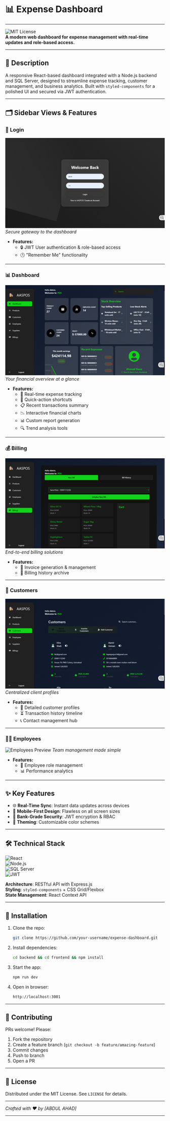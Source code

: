 # 📊 Expense Dashboard

---

![MIT License](https://img.shields.io/badge/License-MIT-green.svg)  
**A modern web dashboard for expense management with real-time updates and role-based access.**

---

## 📖 Description  
A responsive React-based dashboard integrated with a Node.js backend and SQL Server, designed to streamline expense tracking, customer management, and business analytics. Built with `styled-components` for a polished UI and secured via JWT authentication.

---

## 🗂️ Sidebar Views & Features

### 🔐 **Login**  
![Login Preview](assets/login.png) *Secure gateway to the dashboard*  
- **Features:**  
  - 🔒 JWT User authentication & role-based access  
  - 🕒 "Remember Me" functionality  

---

### 📊 **Dashboard**  
![Dashboard Preview](assets/main.png) *Your financial overview at a glance*  
- **Features:**  
  - 📍 Real-time expense tracking  
  - 🚀 Quick-action shortcuts  
  - 📋 Recent transactions summary  
  - 📉 Interactive financial charts  
  - 📊 Custom report generation  
  - 🔍 Trend analysis tools  

---

### 💰 **Billing**  
![Billing Preview](assets/bill.png) *End-to-end billing solutions*  
- **Features:**  
  - 🧾 Invoice generation & management  
  - 📆 Billing history archive  

---

### 👥 **Customers**  
![Customers Preview](assets/customers.png) *Centralized client profiles*  
- **Features:**  
  - 📇 Detailed customer profiles  
  - ⏳ Transaction history timeline  
  - 📞 Contact management hub  

---

### 👨‍💼 **Employees**  
![Employees Preview](assets/employees.png) *Team management made simple*  
- **Features:**  
  - 👤 Employee role management  
  - 📊 Performance analytics  

---

## ✨ Key Features  
- 🌐 **Real-Time Sync**: Instant data updates across devices  
- 📱 **Mobile-First Design**: Flawless on all screen sizes  
- 🔐 **Bank-Grade Security**: JWT encryption & RBAC  
- 🎨 **Theming**: Customizable color schemes  

---

## 🛠️ Technical Stack  
![React](https://img.shields.io/badge/-React-61DAFB?logo=react&logoColor=white)  
![Node.js](https://img.shields.io/badge/-Node.js-339933?logo=node.js&logoColor=white)  
![SQL Server](https://img.shields.io/badge/-SQL%20Server-CC2927?logo=microsoft-sql-server&logoColor=white)  
![JWT](https://img.shields.io/badge/-JWT-000000?logo=json-web-tokens&logoColor=white)  

**Architecture**: RESTful API with Express.js  
**Styling**: `styled-components` + CSS Grid/Flexbox  
**State Management**: React Context API  

---

## 🚀 Installation  
1. Clone the repo:  
   ```bash
   git clone https://github.com/your-username/expense-dashboard.git
   ```
2. Install dependencies:  
   ```bash
   cd backend && cd frontend && npm install
   ```
3. Start the app:  
   ```bash
   npm run dev
   ```
4. Open in browser:  
   ```bash
   http://localhost:3001
   ```

---

## 🤝 Contributing  
PRs welcome! Please:  
1. Fork the repository  
2. Create a feature branch (`git checkout -b feature/amazing-feature`)  
3. Commit changes  
4. Push to branch  
5. Open a PR  

---

## 📜 License  
Distributed under the MIT License. See `LICENSE` for details.  

---

*Crafted with ❤️ by [ABDUL AHAD]*  

---